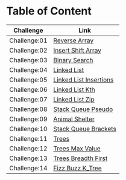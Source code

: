 # Table of Content

Challenge | Link
--------- | ---------
Challenge:01 | [Reverse Array](python/reverseArray/README.md)
Challenge:02 | [Insert Shift Array](python/insertShiftArray/README.md)
Challenge:03 | [Binary Search](python/array-binary-search/README.md)
Challenge:04 | [Linked List](python/linkedList/README.md)
Challenge:05 | [Linked List Insertions](python/linkedListInsertions/README.md)
Challenge:06 | [Linked List Kth](python/linkedListInsertions/README.md)
Challenge:07 | [Linked List Zip](python/linkedListInsertions/README.md)
Challenge:08 | [Stack Queue Pseudo](python/stackQueuePseudo/README.md)
Challenge:09 | [Animal Shelter](python/stackQueueAnimalShelter/README.md)
Challenge:10 | [Stack Queue Brackets](python/stackQueueBrackets/READMR.md)
Challenge:11 | [Trees](python/trees/README.md)
Challenge:12 | [Trees Max Value](python/treesMax/README.md)
Challenge:13 | [Trees Breadth First](python/treeBreadthFirst/README.md)
Challenge:14 | [Fizz Buzz K_Tree](python/treeFizzbBuzz/README.md)
